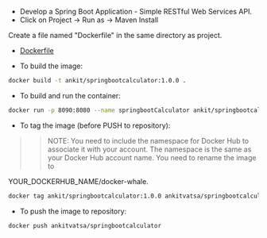 - Develop a Spring Boot Application - Simple RESTful Web Services API.
- Click on Project -> Run as -> Maven Install

Create a file named "Dockerfile" in the same directory as project.

- <a href="Dockerfile">Dockerfile</a>

- To build the image:
```bash  
docker build -t ankit/springbootcalculator:1.0.0 .
```
- To build and run the container:
```bash 
docker run -p 8090:8080 --name springbootCalculator ankit/springbootcalculator:1.0.0
```
- To tag the image (before PUSH to repository):

>> NOTE: You need to include the namespace for Docker Hub to associate it with your account. The namespace is the same as your Docker Hub account name. You need to rename the image to

  YOUR_DOCKERHUB_NAME/docker-whale.

```bash 
docker tag ankit/springbootcalculator:1.0.0 ankitvatsa/springbootcalculator
```
- To push the image to repository:
```bash 
docker push ankitvatsa/springbootcalculator
```
